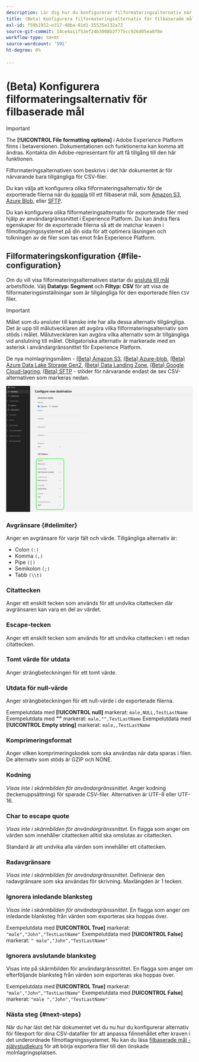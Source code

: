 ```yaml
---
description: Lär dig hur du konfigurerar filformateringsalternativ när du aktiverar data till filbaserade mål
title: (Beta) Konfigurera filformateringsalternativ för filbaserade mål
exl-id: f59b1952-e317-40ba-81d1-35535e132a72
source-git-commit: 14ce4a11f53ef24b3008b3f775cc926d05ea8f8e
workflow-type: tm+mt
source-wordcount: '591'
ht-degree: 0%

---
```


# (Beta) Konfigurera filformateringsalternativ för filbaserade mål

>[!IMPORTANT]
>
>The **[!UICONTROL File formatting options]** i Adobe Experience Platform finns i betaversionen. Dokumentationen och funktionerna kan komma att ändras.
>Kontakta din Adobe-representant för att få tillgång till den här funktionen.
> 
>Filformateringsalternativen som beskrivs i det här dokumentet är för närvarande bara tillgängliga för CSV-filer.

Du kan välja att konfigurera olika filformateringsalternativ för de exporterade filerna när du [koppla](/help/destinations/ui/connect-destination.md) till ett filbaserat mål, som [Amazon S3](/help/destinations/catalog/cloud-storage/amazon-s3.md#connect), [Azure Blob](/help/destinations/catalog/cloud-storage/azure-blob.md#connect), eller [SFTP](/help/destinations/catalog/cloud-storage/sftp.md#connect).

Du kan konfigurera olika filformateringsalternativ för exporterade filer med hjälp av användargränssnittet i Experience Platform. Du kan ändra flera egenskaper för de exporterade filerna så att de matchar kraven i filmottagningssystemet på din sida för att optimera läsningen och tolkningen av de filer som tas emot från Experience Platform.

<!--
* To configure file formatting options for exported files by using the Experience Platform UI, read this document.
* To configure file formatting options for exported files by using the Experience Platform Flow Service API, read [Flow Service API - Destinations](https://developer.adobe.com/experience-platform-apis/references/destinations/).
-->

## Filformateringskonfiguration {#file-configuration}

Om du vill visa filformateringsalternativen startar du [ansluta till mål](/help/destinations/ui/connect-destination.md) arbetsflöde. Välj **Datatyp: Segment** och **Filtyp: CSV** för att visa de filformateringsinställningar som är tillgängliga för den exporterade filen `CSV` filer.

>[!IMPORTANT]
>
>Målet som du ansluter till kanske inte har alla dessa alternativ tillgängliga. Det är upp till målutvecklaren att avgöra vilka filformateringsalternativ som stöds i målet. Målutvecklaren kan avgöra vilka alternativ som är tillgängliga vid anslutning till målet. Obligatoriska alternativ är markerade med en asterisk i användargränssnittet för Experience Platform.
> 
>De nya molnlagringsmålen - [(Beta) Amazon S3](/help/destinations/catalog/cloud-storage/amazon-s3.md), [(Beta) Azure-blob](/help/destinations/catalog/cloud-storage/azure-blob.md), [(Beta) Azure Data Lake Storage Gen2](/help/destinations/catalog/cloud-storage/adls-gen2.md), [(Beta) Data Landing Zone](/help/destinations/catalog/cloud-storage/data-landing-zone.md), [(Beta) Google Cloud-lagring](/help/destinations/catalog/cloud-storage/google-cloud-storage.md), [(Beta) SFTP](/help/destinations/catalog/cloud-storage/sftp.md) - stöder för närvarande endast de sex CSV-alternativen som markeras nedan.

![Bild som visar några av de tillgängliga filformateringsalternativen.](/help/destinations/assets/ui/batch-destinations-file-formatting-options/file-formatting-options.png)

### Avgränsare {#delimiter}

Anger en avgränsare för varje fält och värde. Tillgängliga alternativ är:

* Colon `(:)`
* Komma `(,)`
* Pipe `(|)`
* Semikolon `(;)`
* Tabb `(\\t)`

### Citattecken

Anger ett enskilt tecken som används för att undvika citattecken där avgränsaren kan vara en del av värdet.

### Escape-tecken

Anger ett enskilt tecken som används för att undvika citattecken i ett redan citattecken.

### Tomt värde för utdata

Anger strängbeteckningen för ett tomt värde.

### Utdata för null-värde

Anger strängbeteckningen för ett null-värde i de exporterade filerna.

Exempelutdata med **[!UICONTROL null]** markerat: `male,NULL,TestLastName`
Exempelutdata med **&quot;&quot;** markerat: `male,"",TestLastName`
Exempelutdata med **[!UICONTROL Empty string]** markerat: `male,,TestLastName`

### Komprimeringsformat

Anger vilken komprimeringskodek som ska användas när data sparas i filen. De alternativ som stöds är GZIP och NONE.

### Kodning

*Visas inte i skärmbilden för användargränssnittet*. Anger kodning (teckenuppsättning) för sparade CSV-filer. Alternativen är UTF-8 eller UTF-16.

### Char to escape quote

*Visas inte i skärmbilden för användargränssnittet*. En flagga som anger om värden som innehåller citattecken alltid ska omslutas av citattecken.

Standard är att undvika alla värden som innehåller ett citattecken.

### Radavgränsare

*Visas inte i skärmbilden för användargränssnittet*. Definierar den radavgränsare som ska användas för skrivning. Maxlängden är 1 tecken.

### Ignorera inledande blanksteg

*Visas inte i skärmbilden för användargränssnittet*. En flagga som anger om inledande blanksteg från värden som exporteras ska hoppas över.

Exempelutdata med **[!UICONTROL True]** markerat: `"male","John","TestLastName"`
Exempelutdata med **[!UICONTROL False]** markerat: `" male","John","TestLastName"`

### Ignorera avslutande blanksteg

Visas inte på skärmbilden för användargränssnittet. En flagga som anger om efterföljande blanksteg från värden som exporteras ska hoppas över.

Exempelutdata med **[!UICONTROL True]** markerat: `"male","John","TestLastName"`
Exempelutdata med **[!UICONTROL False]** markerat: `"male ","John","TestLastName"`

### Nästa steg {#next-steps}

När du har läst det här dokumentet vet du nu hur du konfigurerar alternativ för filexport för dina CSV-datafiler för att anpassa filinnehållet efter kraven i det underordnade filmottagningssystemet. Nu kan du läsa [filbaserade mål - självstudiekurs](/help/destinations/ui/activate-batch-profile-destinations.md) för att börja exportera filer till den önskade molnlagringsplatsen.
